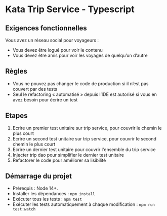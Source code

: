 # Kata Trip Service - Typescript

## Exigences fonctionnelles

Vous avez un réseau social pour voyageurs :

- Vous devez être logué pour voir le contenu
- Vous devez être amis pour voir les voyages de quelqu’un d’autre

## Règles

- Vous ne pouvez pas changer le code de production si il n’est pas couvert par des tests
- Seul le refactoring « automatisé » depuis l’IDE est autorisé si vous en avez besoin pour écrire un test

## Etapes

1. Ecrire un premier test unitaire sur trip service, pour couvrir le chemin le plus court
2. Ecrire un second test unitaire sur trip service, pour couvrir le second chemin le plus court
3. Ecrire un dernier test unitaire pour couvrir l'ensemble du trip service
4. Injecter trip dao pour simplifier le dernier test unitaire
5. Refactorer le code pour améliorer sa lisibilité

## Démarrage du projet

- Prérequis : Node 14+.
- Installer les dépendances : `npm install`
- Exécuter tous les tests : `npm test`
- Exécuter les tests automatiquement à chaque modification : `npm run test:watch`
